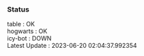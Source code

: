 ### Status


table : OK  
hogwarts : OK  
icy-bot : DOWN  
Latest Update : 2023-06-20 02:04:37.992354

